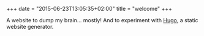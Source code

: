+++
date = "2015-06-23T13:05:35+02:00"
title = "welcome"
+++

A website to dump my brain... mostly! And to experiment with [Hugo](http://gohugo.io),
a static website generator.

